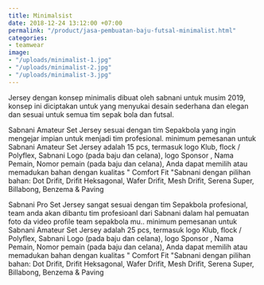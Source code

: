 ```yaml
---
title: Minimalsist
date: 2018-12-24 13:12:00 +07:00
permalink: "/product/jasa-pembuatan-baju-futsal-minimalist.html"
categories:
- teamwear
image:
- "/uploads/minimalist-1.jpg"
- "/uploads/minimalist-2.jpg"
- "/uploads/minimalist-3.jpg"
---
```


Jersey dengan konsep minimalis dibuat oleh sabnani untuk  musim 2019, konsep ini diciptakan untuk yang menyukai desain sederhana dan elegan dan sesuai untuk semua tim sepak bola dan futsal.


Sabnani Amateur Set Jersey sesuai dengan tim Sepakbola yang ingin mengejar impian untuk menjadi tim profesional. minimum pemesanan untuk Sabnani Amateur Set Jersey adalah 15 pcs, termasuk logo Klub, flock / Polyflex, Sabnani Logo (pada baju dan celana), logo Sponsor , Nama Pemain, Nomor pemain (pada baju dan celana),  Anda dapat memilih atau memadukan bahan dengan kualitas " Comfort Fit "Sabnani  dengan pilihan bahan: Dot Drifit, Drifit Heksagonal, Wafer Drifit, Mesh Drifit, Serena Super, Billabong, Benzema & Paving

Sabnani Pro Set Jersey sangat sesuai dengan tim Sepakbola profesional, team anda akan dibantu tim profesioanl dari Sabnani dalam hal pemuatan foto da video profile team sepakbola mu.. minimum pemesanan untuk Sabnani Amateur Set Jersey adalah 25 pcs, termasuk logo Klub, flock / Polyflex, Sabnani Logo (pada baju dan celana), logo Sponsor , Nama Pemain, Nomor pemain (pada baju dan celana),  Anda dapat memilih atau memadukan bahan dengan kualitas " Comfort Fit "Sabnani  dengan pilihan bahan: Dot Drifit, Drifit Heksagonal, Wafer Drifit, Mesh Drifit, Serena Super, Billabong, Benzema & Paving



